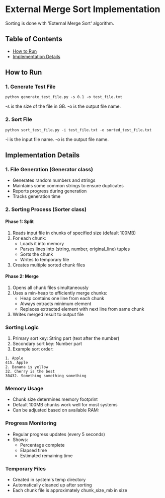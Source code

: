 # External Merge Sort Implementation

Sorting is done with 'External Merge Sort' algorithm.

## Table of Contents

- [How to Run](#how-to-run)
- [Implementation Details](#implementation-details)

## How to Run

### 1. Generate Test File

```
python generate_test_file.py -s 0.1 -o test_file.txt
```

-s is the size of the file in GB.
-o is the output file name.

### 2. Sort File

```
python sort_test_file.py -i test_file.txt -o sorted_test_file.txt
```

-i is the input file name.
-o is the output file name.

## Implementation Details

### 1. File Generation (Generator class)

- Generates random numbers and strings
- Maintains some common strings to ensure duplicates
- Reports progress during generation
- Tracks generation time

### 2. Sorting Process (Sorter class)

#### Phase 1: Split

1. Reads input file in chunks of specified size (default 100MB)
2. For each chunk:
   - Loads it into memory
   - Parses lines into (string, number, original_line) tuples
   - Sorts the chunk
   - Writes to temporary file
3. Creates multiple sorted chunk files

#### Phase 2: Merge

1. Opens all chunk files simultaneously
2. Uses a min-heap to efficiently merge chunks:
   - Heap contains one line from each chunk
   - Always extracts minimum element
   - Replaces extracted element with next line from same chunk
3. Writes merged result to output file

### Sorting Logic

1. Primary sort key: String part (text after the number)
2. Secondary sort key: Number part
3. Example sort order:

```
1. Apple
415. Apple
2. Banana is yellow
32. Cherry is the best
30432. Something something something
```

### Memory Usage

- Chunk size determines memory footprint
- Default 100MB chunks work well for most systems
- Can be adjusted based on available RAM:

### Progress Monitoring

- Regular progress updates (every 5 seconds)
- Shows:
  - Percentage complete
  - Elapsed time
  - Estimated remaining time

### Temporary Files

- Created in system's temp directory
- Automatically cleaned up after sorting
- Each chunk file is approximately chunk_size_mb in size
